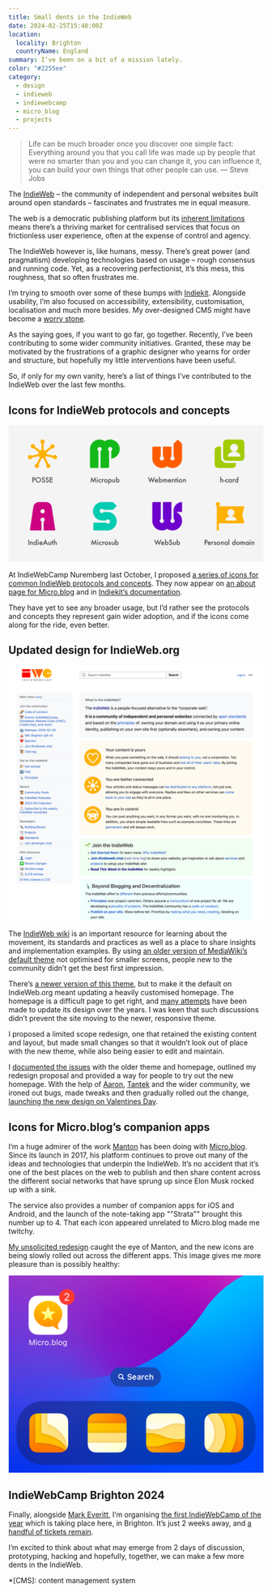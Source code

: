 ```yaml
---
title: Small dents in the IndieWeb
date: 2024-02-25T15:40:00Z
location:
  locality: Brighton
  countryName: England
summary: I’ve been on a bit of a mission lately.
color: "#2255ee"
category:
  - design
  - indieweb
  - indiewebcamp
  - micro_blog
  - projects
---
```


> Life can be much broader once you discover one simple fact: Everything around you that you call life was made up by people that were no smarter than you and you can change it, you can influence it, you can build your own things that other people can use.
> — Steve Jobs

The [IndieWeb][1] – the community of independent and personal websites built around open standards – fascinates and frustrates me in equal measure.

The web is a democratic publishing platform but its [inherent limitations][2] means there’s a thriving market for centralised services that focus on frictionless user experience, often at the expense of control and agency.

The IndieWeb however is, like humans, messy. There’s great power (and pragmatism) developing technologies based on usage – rough consensus and running code. Yet, as a recovering perfectionist, it’s this mess, this roughness, that so often frustrates me.

I’m trying to smooth over some of these bumps with [Indiekit][3]. Alongside usability, I’m also focused on accessibility, extensibility, customisation, localisation and much more besides. My over-designed CMS might have become a [worry stone][4].

As the saying goes, if you want to go far, go together. Recently, I’ve been contributing to some wider community initiatives. Granted, these may be motivated by the frustrations of a graphic designer who yearns for order and structure, but hopefully my little interventions have been useful.

So, if only for my own vanity, here’s a list of things I’ve contributed to the IndieWeb over the last few months.

## Icons for IndieWeb protocols and concepts

![Icons for 8 IndieWeb building blocks.](../media/2024/056/a1/building_block_icons.png)

At IndieWebCamp Nuremberg last October, I proposed [a series of icons for common IndieWeb protocols and concepts][5]. They now appear on [an about page for Micro.blog][6] and in [Indiekit’s documentation][7].

They have yet to see any broader usage, but I’d rather see the protocols and concepts they represent gain wider adoption, and if the icons come along for the ride, even better.

## Updated design for IndieWeb.org

![Screenshot of the indieweb.org home page.](../media/2024/056/a1/indieweb_homepage_screenshot.png)

The [IndieWeb wiki][1] is an important resource for learning about the movement, its standards and practices as well as a place to share insights and implementation examples. By using [an older version of MediaWiki’s default theme][8] not optimised for smaller screens, people new to the community didn’t get the best first impression.

There’s [a newer version of this theme][9], but to make it the default on IndieWeb.org meant updating a heavily customised homepage. The homepage is a difficult page to get right, and [many attempts][10] have been made to update its design over the years. I was keen that such discussions didn’t prevent the site moving to the newer, responsive theme.

I proposed a limited scope redesign, one that retained the existing content and layout, but made small changes so that it wouldn’t look out of place with the new theme, while also being easier to edit and maintain.

I [documented the issues][11] with the older theme and homepage, outlined my redesign proposal and provided a way for people to try out the new homepage. With the help of [Aaron][12], [Tantek][13] and the wider community, we ironed out bugs, made tweaks and then gradually rolled out the change, [launching the new design on Valentines Day][14].

## Icons for Micro.blog’s companion apps

I’m a huge admirer of the work [Manton][15] has been doing with [Micro.blog][16]. Since its launch in 2017, his platform continues to prove out many of the ideas and technologies that underpin the IndieWeb. It’s no accident that it’s one of the best places on the web to publish and then share content across the different social networks that have sprung up since Elon Musk rocked up with a sink.

The service also provides a number of companion apps for iOS and Android, and the launch of the note-taking app ""Strata"" brought this number up to 4. That each icon appeared unrelated to Micro.blog made me twitchy.

[My unsolicited redesign][17] caught the eye of Manton, and the new icons are being slowly rolled out across the different apps. This image gives me more pleasure than is possibly healthy:

![Micro.blog companion apps in the dock of the iOS home screen.](../media/2024/056/a1/micro_blog_companion_apps.png)

## IndieWebCamp Brighton 2024

Finally, alongside [Mark Everitt][18], I’m organising [the first IndieWebCamp of the year][19] which is taking place here, in Brighton. It’s just 2 weeks away, and [a handful of tickets remain][20].

I’m excited to think about what may emerge from 2 days of discussion, prototyping, hacking and hopefully, together, we can make a few more dents in the IndieWeb.

[1]: https://indieweb.org
[2]: https://gilest.org/indie-easy.html
[3]: https://getindiekit.com
[4]: https://ethanmarcotte.com/wrote/let-a-website-be-a-worry-stone/
[5]: /2023/298/a1/indieweb_identity/
[6]: https://micro.blog/about/indieweb
[7]: https://getindiekit.com/specifications
[8]: https://www.mediawiki.org/wiki/Skin:Vector
[9]: https://www.mediawiki.org/wiki/Skin:Vector/2022
[10]: https://indieweb.org/Category:homepage-redesign
[11]: https://indieweb.org/2024/homepage
[12]: https://aaronparecki.com
[13]: https://tantek.com/
[14]: https://tantek.com/2024/047/t1/indieweb-major-update-design
[15]: https://www.manton.org
[16]: https://micro.blog
[17]: /2024/046/p1/
[18]: https://qubyte.codes
[19]: /2024/032/a1/indiewebcamp_brighton/
[20]: https://ti.to/indiewebcamp/brighton-2024

*[CMS]: content management system
